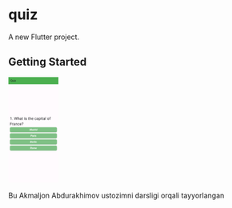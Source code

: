 # quiz

A new Flutter project.

## Getting Started

<img src="https://github.com/RavshanParpiyev/quiz/blob/912ae6c887a74ed1da38b9dbd2eb54bd81648c1f/Screenshot_1736507919.png" alt="ScreenShot" width="100">

Bu Akmaljon Abdurakhimov ustozimni darsligi orqali tayyorlangan
